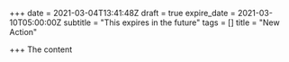 +++
date = 2021-03-04T13:41:48Z
draft = true
expire_date = 2021-03-10T05:00:00Z
subtitle = "This expires in the future"
tags = []
title = "New Action"

+++
The content